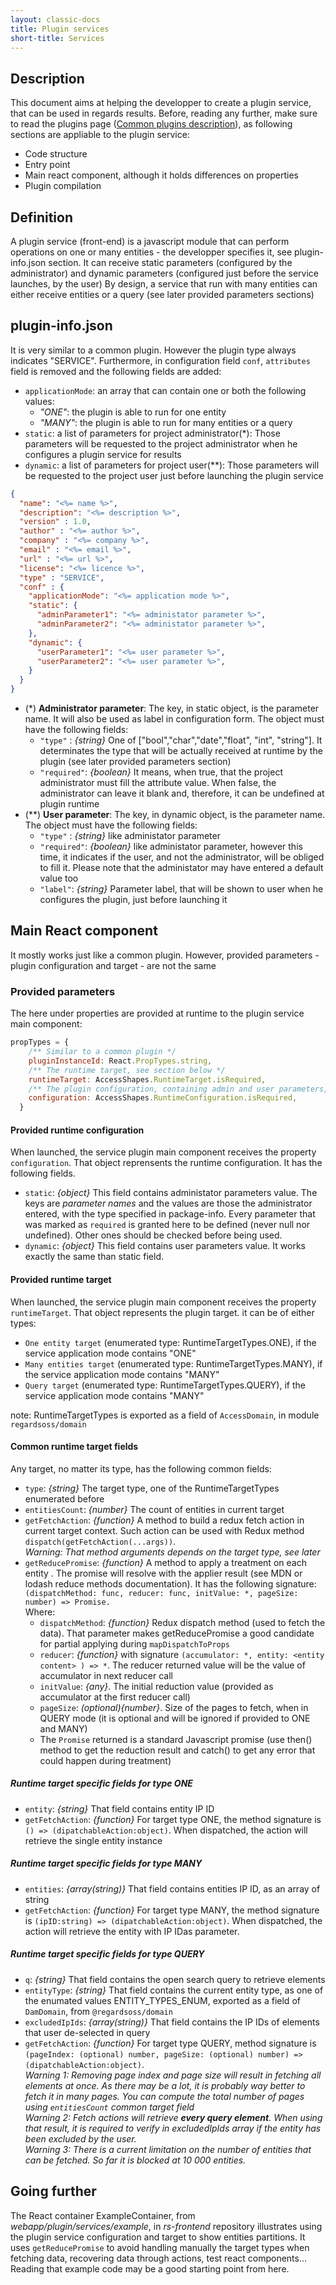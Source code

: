 ```yaml
---
layout: classic-docs
title: Plugin services
short-title: Services
---
```


## Description

This document aims at helping the developper to create a plugin service, that can be used in regards results. Before, reading any further, make sure to read the plugins page ([Common plugins description](/frontend/plugins/plugins/)), as 
following sections are appliable to the plugin service:
* Code structure
* Entry point
* Main react component, although it holds differences on properties
* Plugin compilation

## Definition

A plugin service (front-end) is a javascript module that can perform operations on one or many entities - the developper specifies it, see plugin-info.json section.
It can receive static parameters (configured by the administrator) and dynamic parameters (configured just before the service launches, by the user)
By design, a service that run with many entities can either receive entities or a query (see later provided parameters sections)

## plugin-info.json

It is very similar to a common plugin. However the plugin type always indicates "SERVICE".
Furthermore, in configuration field `conf`, `attributes` field is removed and the following fields are added:
* `applicationMode`: an array that can contain one or both the following values:
  * *"ONE"*: the plugin is able to run for one entity
  * *"MANY"*: the plugin is able to run for many entities or a query
* `static`: a list of parameters for project administrator(*): Those parameters will be requested to the project administrator when he configures a plugin service for results
* `dynamic`: a list of parameters for project user(**): Those parameters will be requested to the project user just before launching the plugin service


```json
{
  "name": "<%= name %>",
  "description": "<%= description %>",
  "version" : 1.0,
  "author" : "<%= author %>",
  "company" : "<%= company %>",
  "email" : "<%= email %>",
  "url" : "<%= url %>",
  "license": "<%= licence %>",
  "type" : "SERVICE",
  "conf" : {
    "applicationMode": "<%= application mode %>",
    "static": {
      "adminParameter1": "<%= administator parameter %>",
      "adminParameter2": "<%= administator parameter %>",
    },
    "dynamic": {
      "userParameter1": "<%= user parameter %>",
      "userParameter2": "<%= user parameter %>",
    }
  }
}

```
* (*) **Administrator parameter**: The key, in static object, is the parameter name. It will also be used as label in configuration form. The object must have the following fields:
  * `"type"` : *{string}* One of ["bool","char","date","float", "int", "string"]. It determinates the type that will be actually received at runtime by the plugin (see later provided parameters section)
  * `"required"`: *{boolean}* It means, when true, that the project administrator must fill the attribute value. When false, the administrator can leave it blank and, therefore, it can be undefined at plugin runtime
* (**) **User parameter**: The key, in dynamic object, is the parameter name. The object must have the following fields:
  * `"type"` : *{string}* like administator parameter
  * `"required"`: *{boolean}* like administator parameter, however this time, it indicates if the user, and not the administrator, will be obliged to fill it. Please note that the administator may have entered a default value too
  * `"label"`: *{string}* Parameter label, that will be shown to user when he configures the plugin, just before launching it


## Main React component 

It mostly works just like a common plugin. However, provided parameters - plugin configuration and target - are not the same

### Provided parameters

The here under properties are provided at runtime to the plugin service main component:
```js
propTypes = {
    /** Similar to a common plugin */
    pluginInstanceId: React.PropTypes.string,
    /** The runtime target, see section below */
    runtimeTarget: AccessShapes.RuntimeTarget.isRequired,
    /** The plugin configuration, containing admin and user parameters, see section below */
    configuration: AccessShapes.RuntimeConfiguration.isRequired,
  }
```

#### Provided runtime configuration

When launched, the service plugin main component receives the property `configuration`. That object reprensents the runtime configuration.
It has the following fields.
* `static`: *{object}* This field contains administator parameters value. The keys are *parameter names* and the values are those the administrator entered, with the type specified in package-info. Every parameter that was marked as `required` is granted here to be defined (never null nor undefined). Other ones should be checked before being used.
* `dynamic`: *{object}* This field contains user parameters value. It works exactly the same than static field. 

#### Provided runtime target

When launched, the service plugin main component receives the property `runtimeTarget`.
That object represents the plugin target. it can be of either types: 
* `One entity target` (enumerated type: RuntimeTargetTypes.ONE), if the service application mode contains "ONE"
* `Many entities target` (enumerated type: RuntimeTargetTypes.MANY), if the service application mode contains "MANY"
* `Query target` (enumerated type: RuntimeTargetTypes.QUERY), if the service application mode contains "MANY"

note: RuntimeTargetTypes is exported as a field of `AccessDomain`, in module `regardsoss/domain`

#### Common runtime target fields

Any target, no matter its type, has the following common fields:
* `type`: *{string}* The target type, one of the RuntimeTargetTypes enumerated before
* `entitiesCount`: *{number}* The count of entities in current target
* `getFetchAction`: *{function}* A method to build a redux fetch action in current target context. Such action can be used with Redux method `dispatch(getFetchAction(...args))`.  
*Warning: That method arguments depends on the target type, see later*
* `getReducePromise`: *{function}* A method to apply a treatment on each entity . The promise will resolve with the applier result (see MDN or lodash reduce methods documentation). It has the following signature:  
`(dispatchMethod: func, reducer: func, initValue: *, pageSize: number) => Promise.`  
Where:
  * `dispatchMethod`: *{function}* Redux dispatch method (used to fetch the data). That parameter makes getReducePromise a good candidate for partial applying during `mapDispatchToProps`
  * `reducer`: *{function}* with signature `(accumulator: *, entity: <entity content> ) => *`. The reducer returned value will be the value of accumulator in next reducer call
  * `initValue`: *{any}*. The initial reduction value (provided as accumulator at the first reducer call)
  * `pageSize`: *(optional){number}*. Size of the pages to fetch, when in QUERY mode (it is optional and will be ignored if provided to ONE and MANY)
  * The `Promise` returned is a standard Javascript promise (use then() method to get the reduction result and catch() to get any error that could happen during treatment)
  
##### Runtime target specific fields for type ONE

* `entity`: *{string}* That field contains entity IP ID
* `getFetchAction`: *{function}* For target type ONE, the method signature is `() => (dipatchableAction:object)`. When dispatched, the action will retrieve the single entity instance

##### Runtime target specific fields for type MANY

* `entities`: *{array(string)}* That field contains entities IP ID, as an array of string
* `getFetchAction`: *{function}* For target type MANY, the method signature is `(ipID:string) => (dipatchableAction:object)`. When dispatched, the action will retrieve the entity with IP IDas parameter.

##### Runtime target specific fields for type QUERY

* `q`: *{string}* That field contains the open search query to retrieve elements
* `entityType`: *{string}* That field contains the current entity type, as one of the enumated values ENTITY_TYPES_ENUM, exported as a field of `DamDomain`, from `@regardsoss/domain`
* `excludedIpIds`: *{array(string)}* That field contains the IP IDs of elements that user de-selected in query
* `getFetchAction`: *{function}* For target type QUERY, method signature is `(pageIndex: (optional) number, pageSize: (optional) number) => (dipatchableAction:object)`.  
 *Warning 1: Removing page index and page size will result in fetching all elements at once. As there may be a lot, it is probably way better to fetch it in many pages. You can compute the total number of pages using `entitiesCount` common target field*  
 *Warning 2: Fetch actions will retrieve **every query element**. When using that result, it is required to verify in excludedIpIds array if the entity has been excluded by the user.*  
 *Warning 3: There is a current limitation on the number of entities that can be fetched. So far it is blocked at 10 000 entities.*

## Going further

The React container ExampleContainer, from *webapp/plugin/services/example*, in *rs-frontend* repository illustrates using the plugin service configuration and target to show entities partitions. It uses `getReducePromise` to avoid handling manually the target types when fetching data, recovering data through actions, test react components... Reading that example code may be a good starting point from here.